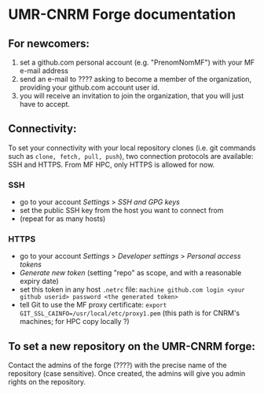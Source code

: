 UMR-CNRM Forge documentation
============================

For newcomers:
--------------

1. set a github.com personal account (e.g. "PrenomNomMF") with your MF e-mail address
2. send an e-mail to ???? asking to become a member of the organization, providing your github.com account user id.
3. you will receive an invitation to join the organization, that you will just have to accept.

Connectivity:
-------------

To set your connectivity with your local repository clones (i.e. git commands such as `clone, fetch, pull, push`), two
connection protocols are available: SSH and HTTPS. From MF HPC, only HTTPS is allowed for now.

### SSH

* go to your account *Settings* > *SSH and GPG keys*
* set the public SSH key from the host you want to connect from
* (repeat for as many hosts)

### HTTPS
* go to your account *Settings* > *Developer settings* > *Personal access tokens*
* *Generate new token*
  (setting "repo" as scope, and with a reasonable expiry date)
* set this token in any host `.netrc` file:
  `machine github.com login <your github userid> password <the generated token>`
* tell Git to use the MF proxy certificate:
  `export GIT_SSL_CAINFO=/usr/local/etc/proxy1.pem` (this path is for CNRM's machines; for HPC copy locally ?)

To set a new repository on the UMR-CNRM forge:
----------------------------------------------

Contact the admins of the forge (????) with the precise name of the repository (case sensitive).
Once created, the admins will give you admin rights on the repository.

